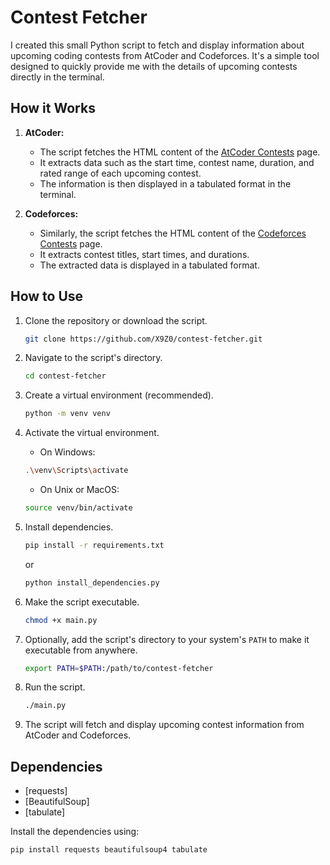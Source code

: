 # Contest Fetcher

I created this small Python script to fetch and display information about upcoming coding contests from AtCoder and Codeforces. It's a simple tool designed to quickly provide me with the details of upcoming contests directly in the terminal.

## How it Works

1. **AtCoder:**

   - The script fetches the HTML content of the [AtCoder Contests](https://atcoder.jp/contests/) page.
   - It extracts data such as the start time, contest name, duration, and rated range of each upcoming contest.
   - The information is then displayed in a tabulated format in the terminal.

2. **Codeforces:**
   - Similarly, the script fetches the HTML content of the [Codeforces Contests](https://codeforces.com/contests) page.
   - It extracts contest titles, start times, and durations.
   - The extracted data is displayed in a tabulated format.

## How to Use

1. Clone the repository or download the script.

   ```bash
   git clone https://github.com/X9Z0/contest-fetcher.git
   ```

2. Navigate to the script's directory.

   ```bash
   cd contest-fetcher
   ```

3. Create a virtual environment (recommended).

   ```bash
   python -m venv venv
   ```

4. Activate the virtual environment.

   - On Windows:

   ```bash
   .\venv\Scripts\activate
   ```

   - On Unix or MacOS:

   ```bash
   source venv/bin/activate
   ```

5. Install dependencies.

   ```bash
   pip install -r requirements.txt
   ```
    or

   ```bash
   python install_dependencies.py
   ```


6. Make the script executable.

   ```bash
   chmod +x main.py
   ```

7. Optionally, add the script's directory to your system's `PATH` to make it executable from anywhere.

   ```bash
   export PATH=$PATH:/path/to/contest-fetcher
   ```

8. Run the script.

   ```bash
   ./main.py
   ```

9. The script will fetch and display upcoming contest information from AtCoder and Codeforces.

## Dependencies

- [requests]
- [BeautifulSoup]
- [tabulate]

Install the dependencies using:

```bash
pip install requests beautifulsoup4 tabulate
```
